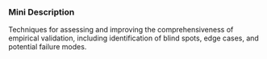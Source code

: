 ### Mini Description

Techniques for assessing and improving the comprehensiveness of empirical validation, including identification of blind spots, edge cases, and potential failure modes.
